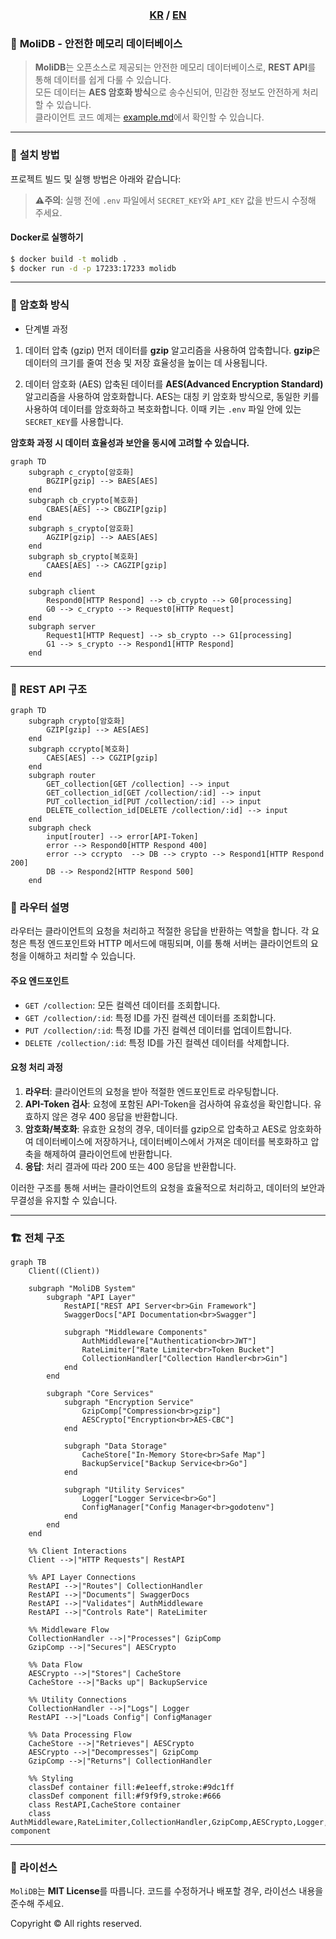 <div align="center">
  <h3>
    <a href="/README.md">KR</a> /
    <a href="/README.en.md">EN</a>
  </h3>
</div>

### 🌟 **MoliDB - 안전한 메모리 데이터베이스**

> **MoliDB**는 오픈소스로 제공되는 안전한 메모리 데이터베이스로, **REST API**를 통해 데이터를 쉽게 다룰 수 있습니다.  
모든 데이터는 **AES 암호화 방식**으로 송수신되어, 민감한 정보도 안전하게 처리할 수 있습니다.  
클라이언트 코드 예제는 [example.md](/md/example.md)에서 확인할 수 있습니다.

--- 

### 🚀 **설치 방법**

프로젝트 빌드 및 실행 방법은 아래와 같습니다:

> **⚠️주의**: 실행 전에 `.env` 파일에서 `SECRET_KEY`와 `API_KEY` 값을 반드시 수정해 주세요.

#### **Docker로 실행하기**

```sh
$ docker build -t molidb .
$ docker run -d -p 17233:17233 molidb
```

---

### 🔐 암호화 방식

- 단계별 과정

1. 데이터 압축 (gzip)
먼저 데이터를 **gzip** 알고리즘을 사용하여 압축합니다. **gzip**은 데이터의 크기를 줄여 전송 및 저장 효율성을 높이는 데 사용됩니다.

2. 데이터 암호화 (AES)
압축된 데이터를 **AES(Advanced Encryption Standard)** 알고리즘을 사용하여 암호화합니다.
AES는 대칭 키 암호화 방식으로, 동일한 키를 사용하여 데이터를 암호화하고 복호화합니다.
이때 키는 `.env` 파일 안에 있는 `SECRET_KEY`를 사용합니다.

**암호화 과정 시 데이터 효율성과 보안을 동시에 고려할 수 있습니다.**

```mermaid
graph TD
    subgraph c_crypto[암호화]
        BGZIP[gzip] --> BAES[AES]
    end
    subgraph cb_crypto[복호화]
        CBAES[AES] --> CBGZIP[gzip]
    end
    subgraph s_crypto[암호화]
        AGZIP[gzip] --> AAES[AES]
    end
    subgraph sb_crypto[복호화]
        CAAES[AES] --> CAGZIP[gzip]
    end

    subgraph client
        Respond0[HTTP Respond] --> cb_crypto --> G0[processing]
        G0 --> c_crypto --> Request0[HTTP Request]
    end
    subgraph server
        Request1[HTTP Request] --> sb_crypto --> G1[processing]
        G1 --> s_crypto --> Respond1[HTTP Respond]
    end
```

---

### 📡 REST API 구조

```mermaid
graph TD
    subgraph crypto[암호화]
        GZIP[gzip] --> AES[AES]
    end
    subgraph ccrypto[복호화]
        CAES[AES] --> CGZIP[gzip]
    end
    subgraph router
        GET_collection[GET /collection] --> input
        GET_collection_id[GET /collection/:id] --> input
        PUT_collection_id[PUT /collection/:id] --> input
        DELETE_collection_id[DELETE /collection/:id] --> input
    end
    subgraph check
        input[router] --> error[API-Token]
        error --> Respond0[HTTP Respond 400]
        error --> ccrypto  --> DB --> crypto --> Respond1[HTTP Respond 200]
        DB --> Respond2[HTTP Respond 500]
    end
```

### 📍 라우터 설명

라우터는 클라이언트의 요청을 처리하고 적절한 응답을 반환하는 역할을 합니다. 각 요청은 특정 엔드포인트와 HTTP 메서드에 매핑되며, 이를 통해 서버는 클라이언트의 요청을 이해하고 처리할 수 있습니다.

#### 주요 엔드포인트

- `GET /collection`: 모든 컬렉션 데이터를 조회합니다.
- `GET /collection/:id`: 특정 ID를 가진 컬렉션 데이터를 조회합니다.
- `PUT /collection/:id`: 특정 ID를 가진 컬렉션 데이터를 업데이트합니다.
- `DELETE /collection/:id`: 특정 ID를 가진 컬렉션 데이터를 삭제합니다.

#### 요청 처리 과정

1. **라우터**: 클라이언트의 요청을 받아 적절한 엔드포인트로 라우팅합니다.
2. **API-Token 검사**: 요청에 포함된 API-Token을 검사하여 유효성을 확인합니다. 유효하지 않은 경우 400 응답을 반환합니다.
3. **암호화/복호화**: 유효한 요청의 경우, 데이터를 gzip으로 압축하고 AES로 암호화하여 데이터베이스에 저장하거나, 데이터베이스에서 가져온 데이터를 복호화하고 압축을 해제하여 클라이언트에 반환합니다.
4. **응답**: 처리 결과에 따라 200 또는 400 응답을 반환합니다.

이러한 구조를 통해 서버는 클라이언트의 요청을 효율적으로 처리하고, 데이터의 보안과 무결성을 유지할 수 있습니다.

---

### 🏗️ 전체 구조

```mermaid
graph TB
    Client((Client))
    
    subgraph "MoliDB System"
        subgraph "API Layer"
            RestAPI["REST API Server<br>Gin Framework"]
            SwaggerDocs["API Documentation<br>Swagger"]
            
            subgraph "Middleware Components"
                AuthMiddleware["Authentication<br>JWT"]
                RateLimiter["Rate Limiter<br>Token Bucket"]
                CollectionHandler["Collection Handler<br>Gin"]
            end
        end
        
        subgraph "Core Services"
            subgraph "Encryption Service"
                GzipComp["Compression<br>gzip"]
                AESCrypto["Encryption<br>AES-CBC"]
            end
            
            subgraph "Data Storage"
                CacheStore["In-Memory Store<br>Safe Map"]
                BackupService["Backup Service<br>Go"]
            end
            
            subgraph "Utility Services"
                Logger["Logger Service<br>Go"]
                ConfigManager["Config Manager<br>godotenv"]
            end
        end
    end

    %% Client Interactions
    Client -->|"HTTP Requests"| RestAPI
    
    %% API Layer Connections
    RestAPI -->|"Routes"| CollectionHandler
    RestAPI -->|"Documents"| SwaggerDocs
    RestAPI -->|"Validates"| AuthMiddleware
    RestAPI -->|"Controls Rate"| RateLimiter
    
    %% Middleware Flow
    CollectionHandler -->|"Processes"| GzipComp
    GzipComp -->|"Secures"| AESCrypto
    
    %% Data Flow
    AESCrypto -->|"Stores"| CacheStore
    CacheStore -->|"Backs up"| BackupService
    
    %% Utility Connections
    CollectionHandler -->|"Logs"| Logger
    RestAPI -->|"Loads Config"| ConfigManager
    
    %% Data Processing Flow
    CacheStore -->|"Retrieves"| AESCrypto
    AESCrypto -->|"Decompresses"| GzipComp
    GzipComp -->|"Returns"| CollectionHandler

    %% Styling
    classDef container fill:#e1eeff,stroke:#9dc1ff
    classDef component fill:#f9f9f9,stroke:#666
    class RestAPI,CacheStore container
    class AuthMiddleware,RateLimiter,CollectionHandler,GzipComp,AESCrypto,Logger,ConfigManager,BackupService component
```

---

### 📜 라이선스

`MoliDB`는 **MIT License**를 따릅니다. 코드를 수정하거나 배포할 경우, 라이선스 내용을 준수해 주세요.  

Copyright © All rights reserved.